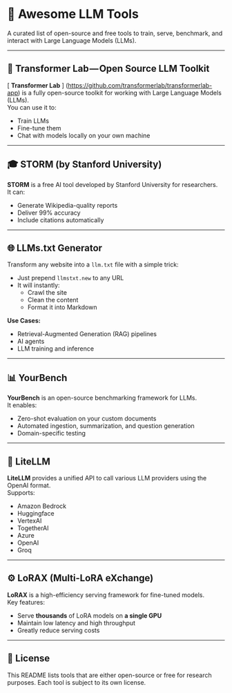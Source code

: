 # 🧠 Awesome LLM Tools

A curated list of open-source and free tools to train, serve, benchmark, and interact with Large Language Models (LLMs).

---

## 🔧 Transformer Lab — Open Source LLM Toolkit

[ **Transformer Lab** ] (https://github.com/transformerlab/transformerlab-app) is a fully open-source toolkit for working with Large Language Models (LLMs).  
You can use it to:
- Train LLMs  
- Fine-tune them  
- Chat with models locally on your own machine

---

## 🎓 STORM (by Stanford University)

**STORM** is a free AI tool developed by Stanford University for researchers.  
It can:
- Generate Wikipedia-quality reports  
- Deliver 99% accuracy  
- Include citations automatically

---

## 🌐 LLMs.txt Generator

Transform any website into a `llm.txt` file with a simple trick:
- Just prepend `llmstxt.new` to any URL  
- It will instantly:
  - Crawl the site  
  - Clean the content  
  - Format it into Markdown  

**Use Cases:**
- Retrieval-Augmented Generation (RAG) pipelines  
- AI agents  
- LLM training and inference

---

## 📊 YourBench

**YourBench** is an open-source benchmarking framework for LLMs.  
It enables:
- Zero-shot evaluation on your custom documents  
- Automated ingestion, summarization, and question generation  
- Domain-specific testing

---

## 🔌 LiteLLM

**LiteLLM** provides a unified API to call various LLM providers using the OpenAI format.  
Supports:
- Amazon Bedrock  
- Huggingface  
- VertexAI  
- TogetherAI  
- Azure  
- OpenAI  
- Groq

---

## ⚙️ LoRAX (Multi-LoRA eXchange)

**LoRAX** is a high-efficiency serving framework for fine-tuned models.  
Key features:
- Serve **thousands** of LoRA models on **a single GPU**  
- Maintain low latency and high throughput  
- Greatly reduce serving costs

---

## 📝 License

This README lists tools that are either open-source or free for research purposes. Each tool is subject to its own license.
